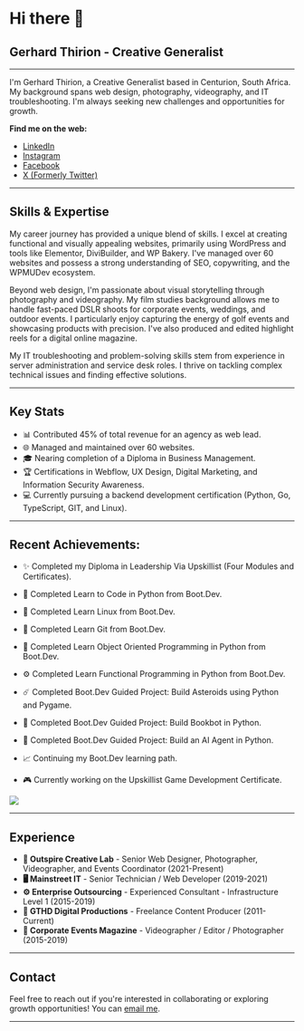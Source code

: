 # Hi there 👋
## Gerhard Thirion - Creative Generalist

---

I'm Gerhard Thirion, a Creative Generalist based in Centurion, South Africa. My background spans web design, photography, videography, and IT troubleshooting. I'm always seeking new challenges and opportunities for growth.

**Find me on the web:**

*   [LinkedIn](https://www.linkedin.com/in/gerhard-thirion/)
*   [Instagram](https://www.instagram.com/gerhard.thirion/)
*   [Facebook](https://www.facebook.com/gerhard.thirion/)
*   [X (Formerly Twitter)](https://x.com/GTDaeAvgJoe)

---

## Skills & Expertise

My career journey has provided a unique blend of skills. I excel at creating functional and visually appealing websites, primarily using WordPress and tools like Elementor, DiviBuilder, and WP Bakery. I've managed over 60 websites and possess a strong understanding of SEO, copywriting, and the WPMUDev ecosystem.

Beyond web design, I'm passionate about visual storytelling through photography and videography. My film studies background allows me to handle fast-paced DSLR shoots for corporate events, weddings, and outdoor events. I particularly enjoy capturing the energy of golf events and showcasing products with precision. I've also produced and edited highlight reels for a digital online magazine.

My IT troubleshooting and problem-solving skills stem from experience in server administration and service desk roles. I thrive on tackling complex technical issues and finding effective solutions.

---

## Key Stats

*   📊 Contributed 45% of total revenue for an agency as web lead.
*   🌐 Managed and maintained over 60 websites.
*   🎓 Nearing completion of a Diploma in Business Management.
*   🏆 Certifications in Webflow, UX Design, Digital Marketing, and Information Security Awareness.
*   💻 Currently pursuing a backend development certification (Python, Go, TypeScript, GIT, and Linux).

---

## Recent Achievements:
* ✨ Completed my Diploma in Leadership Via Upskillist (Four Modules and Certificates).

* 🐍 Completed Learn to Code in Python from Boot.Dev.

* 🐧 Completed Learn Linux from Boot.Dev.

* 🌳 Completed Learn Git from Boot.Dev.

* 🧩 Completed Learn Object Oriented Programming in Python from Boot.Dev.

* ⚙️ Completed Learn Functional Programming in Python from Boot.Dev.

* ☄️ Completed Boot.Dev Guided Project: Build Asteroids using Python and Pygame.

* 🤖 Completed Boot.Dev Guided Project: Build Bookbot in Python.

* 🧠 Completed Boot.Dev Guided Project: Build an AI Agent in Python.

* 📈 Continuing my Boot.Dev learning path.

* 🎮 Currently working on the Upskillist Game Development Certificate.

<p align="left">
<img src="https://api.boot.dev/v1/users/public/996a933d-12de-48da-ba8a-b60dab4ed749/thumbnail" >
</p>

---

## Experience

*   **💼 Outspire Creative Lab** - Senior Web Designer, Photographer, Videographer, and Events Coordinator (2021-Present)
*   **🖥️ Mainstreet IT** - Senior Technician / Web Developer (2019-2021)
*   **⚙️ Enterprise Outsourcing** - Experienced Consultant - Infrastructure Level 1 (2015-2019)
*   **🎥 GTHD Digital Productions** - Freelance Content Producer (2011-Current)
*   **📸 Corporate Events Magazine** - Videographer / Editor / Photographer (2015-2019)

---

## Contact

Feel free to reach out if you're interested in collaborating or exploring growth opportunities! You can [email me](mailto:gerhard.thirion@gmail.com).

___

